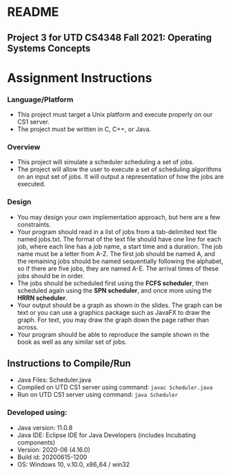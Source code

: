 # README 

## Project 3 for UTD CS4348 Fall 2021: Operating Systems Concepts

# Assignment Instructions

### Language/Platform

  * This project must target a Unix platform and execute properly on our CS1 server.
  * The project must be written in C, C++, or Java.


### Overview

  * This project will simulate a scheduler scheduling a set of jobs.
  * The project will allow the user to execute a set of scheduling algorithms on an input set of jobs.  It will output a representation of how the jobs are executed.


### Design

  * You may design your own implementation approach, but here are a few constraints.  
  * Your program should read in a list of jobs from a tab-delimited text file named jobs.txt. The format of the text file should have one line for each job, where each line has a job name, a start time and a duration. The job name must be a letter from A-Z. The first job should be named A, and the remaining jobs should be named sequentially following the alphabet, so if there are five jobs, they are named A-E. The arrival times of these jobs should be in order.
  * The jobs should be scheduled first using the **FCFS scheduler**, then scheduled again using the **SPN scheduler**, and once more using the **HRRN scheduler**.
  * Your output should be a graph as shown in the slides. The graph can be text or you can use a graphics package such as JavaFX to draw the graph. For text, you may draw the graph down the page rather than across.
  * Your program should be able to reproduce the sample shown in the book as well as any similar set of jobs.


## Instructions to Compile/Run

  * Java Files: Scheduler.java
  * Compiled on UTD CS1 server using command: `javac Scheduler.java`
  * Run on UTD CS1 server using command: `java Scheduler`


### Developed using:

  * Java version: 11.0.8
  * Java IDE: Eclipse IDE for Java Developers (includes Incubating components)
  * Version: 2020-06 (4.16.0)
  * Build id: 20200615-1200
  * OS: Windows 10, v.10.0, x86_64 / win32
